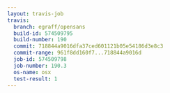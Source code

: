```yaml
---
layout: travis-job
travis:
  branch: egraff/opensans
  build-id: 574509795
  build-number: 190
  commit: 718844a9016dfa37ced601121b05e54186d3e8c3
  commit-range: 961f8dd160f7...718844a9016d
  job-id: 574509798
  job-number: 190.3
  os-name: osx
  test-result: 1
---
```

